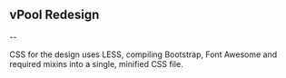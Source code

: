 ## vPool Redesign
--

CSS for the design uses LESS, compiling Bootstrap, Font Awesome and required mixins into a single, minified CSS file.
